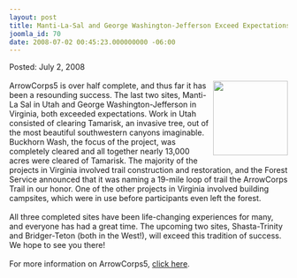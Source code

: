 ```yaml
---
layout: post
title: Manti-La-Sal and George Washington-Jefferson Exceed Expectations
joomla_id: 70
date: 2008-07-02 00:45:23.000000000 -06:00
---
```

Posted: July 2, 2008<br/><br/>
<img src=images/ac5memberpatch.jpg width=135 height=135 align=right style=padding-left:5px;padding-bottom:5px>
ArrowCorps5 is over half complete, and thus far it has been a resounding success. The last two sites, Manti-La Sal in Utah and George Washington-Jefferson in Virginia, both exceeded expectations. Work in Utah consisted of clearing Tamarisk, an invasive tree, out of the most beautiful southwestern canyons imaginable. Buckhorn Wash, the focus of the project, was completely cleared and all together nearly 13,000 acres were cleared of Tamarisk. The majority of the projects in Virginia involved trail construction and restoration, and the Forest Service announced that it was naming a 19-mile loop of trail the ArrowCorps Trail in our honor. One of the other projects in Virginia involved building campsites, which were in use before participants even left the forest.
<br /><br />
All three completed sites have been life-changing experiences for many, and everyone has had a great time. The upcoming two sites, Shasta-Trinity and Bridger-Teton (both in the West!), will exceed this tradition of success. We hope to see you there!
<br /><br />
For more information on ArrowCorps5, <a 
href='http://www.event.oa-bsa.org/'>click here</a>.
